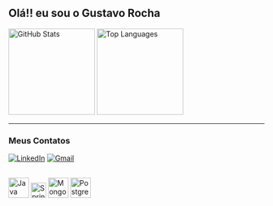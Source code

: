 ## Olá!! eu sou o Gustavo Rocha


<div >
  <img height= "170em" src="https://github-readme-stats.vercel.app/api?username=gxtavorocha&show_icons=true&theme=tokyonight" alt="GitHub Stats">
  <img height= "170em" src="https://github-readme-stats.vercel.app/api/top-langs/?username=gxtavorocha&layout=compact&theme=tokyonight" alt="Top Languages">
</div>

---

### Meus Contatos

[![LinkedIn](https://img.shields.io/badge/LinkedIn-0077B5?style=for-the-badge&logo=linkedin&logoColor=white)](https://www.linkedin.com/in/gxtavorocha/)
[![Gmail](https://img.shields.io/badge/Gmail-D14836?style=for-the-badge&logo=gmail&logoColor=white)](mailto:rocha.gustavo.oliv@gmail.com)



##
<div>
  <img src="https://cdn.jsdelivr.net/gh/devicons/devicon/icons/java/java-original.svg" alt="Java" width="40" height="40"/>
  <img src="https://cdn.jsdelivr.net/gh/devicons/devicon/icons/spring/spring-original.svg" alt="Spring" width="30" height="30"/>
  <img src="https://cdn.jsdelivr.net/gh/devicons/devicon/icons/mongodb/mongodb-original-wordmark.svg" alt="MongoDB" width="40" height="40"/>
  <img src="https://cdn.jsdelivr.net/gh/devicons/devicon/icons/postgresql/postgresql-original-wordmark.svg" alt="PostgreSQL" width="40" height="40"/>
</div>
